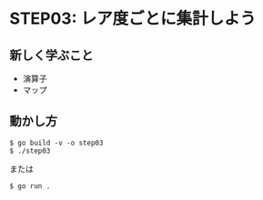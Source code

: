 # STEP03: レア度ごとに集計しよう

## 新しく学ぶこと

* 演算子
* マップ

## 動かし方

```
$ go build -v -o step03
$ ./step03
```

または

```
$ go run .
```

